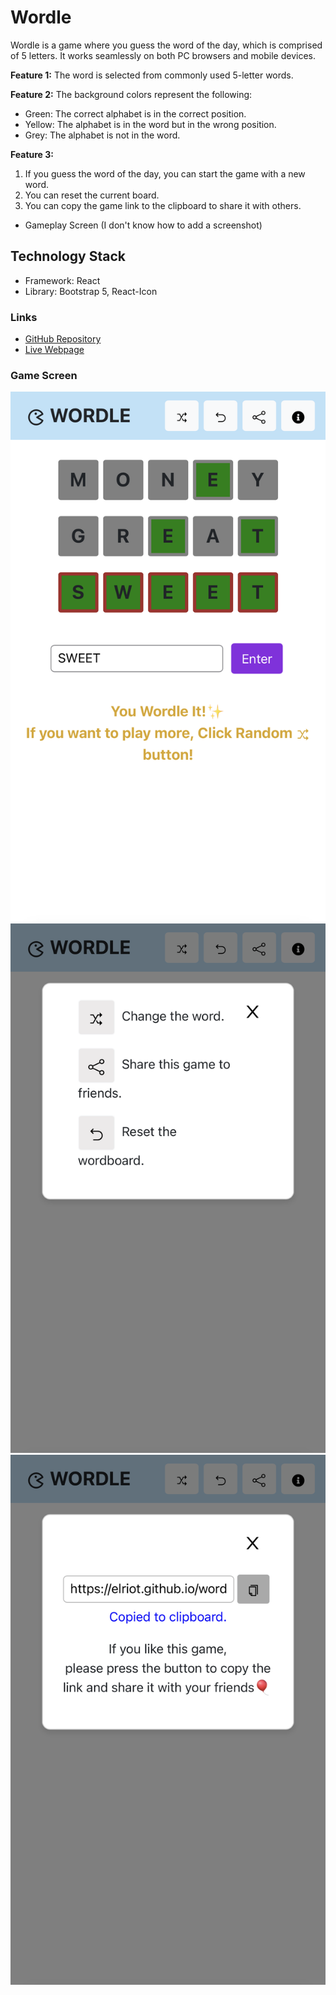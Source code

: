 # Wordle

Wordle is a game where you guess the word of the day, which is comprised of 5 letters. It works seamlessly on both PC browsers and mobile devices.

**Feature 1:** The word is selected from commonly used 5-letter words.

**Feature 2:** The background colors represent the following:
- Green: The correct alphabet is in the correct position.
- Yellow: The alphabet is in the word but in the wrong position.
- Grey: The alphabet is not in the word.

**Feature 3:**
1) If you guess the word of the day, you can start the game with a new word.
2) You can reset the current board.
3) You can copy the game link to the clipboard to share it with others.

- Gameplay Screen (I don't know how to add a screenshot)

## Technology Stack
- Framework: React
- Library: Bootstrap 5, React-Icon

### Links
- [GitHub Repository](https://github.com/elriot/wordle)
- [Live Webpage](https://elriot.github.io/wordle)


### Game Screen
![Gameplay Screen](https://github.com/elriot/wordle/blob/main/wordle_01.png?raw=true)
![Gameplay Screen](https://github.com/elriot/wordle/blob/main/wordle_02.png?raw=true)
![Gameplay Screen](https://github.com/elriot/wordle/blob/main/wordle_03.png?raw=true)
